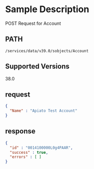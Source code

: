 # Sample Description
POST Request for Account

## PATH
```
/services/data/v39.0/sobjects/Account
```
## Supported Versions
38.0

## request
```json
{
  "Name" : "Apiato Test Account"
}

```
## response
```json
{
  "id" : "0014100000L0g4PAAR",
  "success" : true,
  "errors" : [ ]
}
```
